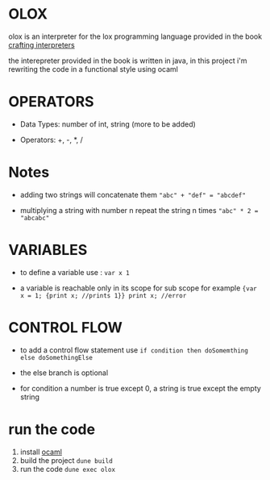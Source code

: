 # OLOX

olox is an interpreter for the lox programming language provided in the book 
[crafting interpreters](https://craftinginterpreters.com/)

the interepreter provided in the book is written in java, in this project i'm rewriting the
code in a functional style using ocaml

# OPERATORS

- Data Types: number of int, string (more to be added)

- Operators: +, -, *, / 

# Notes

- adding two strings will concatenate them `"abc" + "def" = "abcdef"`

- multiplying a string with number n repeat the string n times `"abc" * 2 = "abcabc"`

# VARIABLES

- to define a variable use : `var x 1`

- a variable is reachable only in its scope for sub scope for example 
`{var x = 1; {print x; //prints 1}} print x; //error `


# CONTROL FLOW

- to add a control flow statement use `if condition then doSomemthing else doSomethingElse`

- the else branch is optional

- for condition a number is true except 0, a string is true except the empty string

# run the code 

1. install [ocaml](https://ocaml.org/)
2. build the project `dune build`
3. run the code `dune exec olox`

